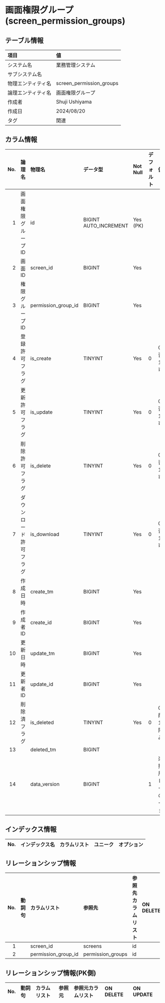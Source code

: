 # 画面権限グループ (screen_permission_groups)

## テーブル情報

| 項目                           | 値                                                                                                   |
|:-------------------------------|:-----------------------------------------------------------------------------------------------------|
| システム名                     | 業務管理システム                                                                                     |
| サブシステム名                 |                                                                                                      |
| 物理エンティティ名             | screen_permission_groups                                                                             |
| 論理エンティティ名             | 画面権限グループ                                                                                     |
| 作成者                         | Shuji Ushiyama                                                                                       |
| 作成日                         | 2024/08/20                                                                                           |
| タグ                           | 関連                                                                                                 |



## カラム情報

| No. | 論理名                         | 物理名                         | データ型                       | Not Null | デフォルト           | 備考                           |
|----:|:-------------------------------|:-------------------------------|:-------------------------------|:---------|:---------------------|:-------------------------------|
|   1 | 画面権限グループID             | id                             | BIGINT AUTO_INCREMENT          | Yes (PK) |                      |                                |
|   2 | 画面ID                         | screen_id                      | BIGINT                         | Yes      |                      |                                |
|   3 | 権限グループID                 | permission_group_id            | BIGINT                         | Yes      |                      |                                |
|   4 | 登録許可フラグ                 | is_create                      | TINYINT                        | Yes      | 0                    | 0:拒否 1:許可                  |
|   5 | 更新許可フラグ                 | is_update                      | TINYINT                        | Yes      | 0                    | 0:拒否 1:許可                  |
|   6 | 削除許可フラグ                 | is_delete                      | TINYINT                        | Yes      | 0                    | 0:拒否 1:許可                  |
|   7 | ダウンロード許可フラグ         | is_download                    | TINYINT                        | Yes      | 0                    | 0:拒否 1:許可                  |
|   8 | 作成日時                       | create_tm                      | BIGINT                         | Yes      |                      |                                |
|   9 | 作成者ID                       | create_id                      | BIGINT                         | Yes      |                      |                                |
|  10 | 更新日時                       | update_tm                      | BIGINT                         | Yes      |                      |                                |
|  11 | 更新者ID                       | update_id                      | BIGINT                         | Yes      |                      |                                |
|  12 | 削除済フラグ                   | is_deleted                     | TINYINT                        | Yes      | 0                    | 0:未削除 1:削除済み            |
|  13 |                                | deleted_tm                     | BIGINT                         |          |                      |                                |
|  14 |                                | data_version                   | BIGINT                         |          | 1                    | 楽観排他用。レコードのバージョン |



## インデックス情報

| No. | インデックス名                 | カラムリスト                             | ユニーク   | オプション                     | 
|----:|:-------------------------------|:-----------------------------------------|:-----------|:-------------------------------|



## リレーションシップ情報

| No. | 動詞句                         | カラムリスト                             | 参照先                         | 参照先カラムリスト                       | ON DELETE    | ON UPDATE    |
|----:|:-------------------------------|:-----------------------------------------|:-------------------------------|:-----------------------------------------|:-------------|:-------------|
|   1 |                                | screen_id                                | screens                        | id                                       |              |              |
|   2 |                                | permission_group_id                      | permission_groups              | id                                       |              |              |



## リレーションシップ情報(PK側)

| No. | 動詞句                         | カラムリスト                             | 参照元                         | 参照元カラムリスト                       | ON DELETE    | ON UPDATE    |
|----:|:-------------------------------|:-----------------------------------------|:-------------------------------|:-----------------------------------------|:-------------|:-------------|


